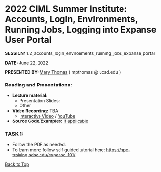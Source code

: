 # 2022 CIML Summer Institute:   Accounts, Login, Environments, Running Jobs, Logging into Expanse User Portal

**SESSION:** 1.2_accounts_login_environments_running_jobs_expanse_portal

**DATE:** June 22, 2022

**PRESENTED BY:** [Mary Thomas](https://www.sdsc.edu/research/researcher_spotlight/thomas_mary.html )  ( mpthomas  @  ucsd.edu ) 

### Reading and Presentations:
* **Lecture material:**
   * Presentation Slides:
   * Other
* **Video Recording:** TBA
   * [Interactive Video]() / [YouTube]()
* **Source Code/Examples:** [If applicable]()

### TASK 1:

* Follow the PDF as needed.
* To learn more: follow self guided tutorial here: https://hpc-training.sdsc.edu/expanse-101/


[Back to Top](#top)
